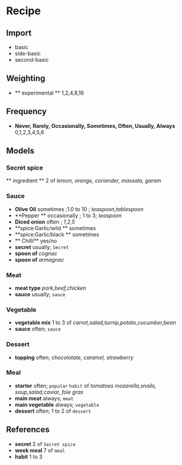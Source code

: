 # Recipe

## Import

* basic
* side-basic
* second-basic

## Weighting

* ** experimental **  1,2,4,8,16

## Frequency

* **Never, Rarely, Occasionally, Sometimes, Often, Usually, Always** 0,1,2,3,4,5,6

## Models

### Secret spice

** ingredient ** 2 of *lemon, orange, coriander, massala, garam*

### Sauce

* **Olive Oil** sometimes ;1.0 to 10 ; *teaspoon,tablespoon*
* **Pepper ** occasionally ; 1 to 3; *teaspoon*
* **Diced onion** often ; *1,2,5*
* **spice:Garlic/wild ** sometimes
* **spice:Garlic/black ** sometimes
* ** Chilli** yes/no 
* **secret** usually; `Secret`
* **spoon of** *cognac*
* **spoon of** *armagnac*

### Meat

* **meat type** *pork,beef,chicken*
* **sauce** usually; `sauce`

### Vegetable

* **vegetable mix** 1 to 3 of *carrot,salad,turnip,potato,cucumber,bean*
* **sauce** often; `sauce`

### Dessert

* **topping** often; *chocolotate, caramel, strawberry*

### Meal

* **starter** often; `popular` `habit` of *tomatoes mozarella,snails, soup,salad,caviar, foie gras*
* **main meat** always; `meat`
* **main vegetable** always; `vegetable`
* **dessert** often; 1 to 2 of `dessert`

## References

* **secret** 2 of `Secret spice`
* **week meal** 7 of `meal`
* **habit** 1 to 3



